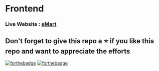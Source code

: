 # Frontend

### Live Website : [eMart](https://shop-on-emart.herokuapp.com/)

## Don't forget to give this repo a ⭐ if you like this repo and want to appreciate the efforts

[![forthebadge](https://forthebadge.com/images/badges/built-with-love.svg)](https://forthebadge.com)
[![forthebadge](https://forthebadge.com/images/badges/built-by-developers.svg)](https://forthebadge.com)
